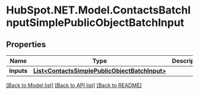 # HubSpot.NET.Model.ContactsBatchInputSimplePublicObjectBatchInput

## Properties

Name | Type | Description | Notes
------------ | ------------- | ------------- | -------------
**Inputs** | [**List&lt;ContactsSimplePublicObjectBatchInput&gt;**](ContactsSimplePublicObjectBatchInput.md) |  | 

[[Back to Model list]](../README.md#documentation-for-models) [[Back to API list]](../README.md#documentation-for-api-endpoints) [[Back to README]](../README.md)

